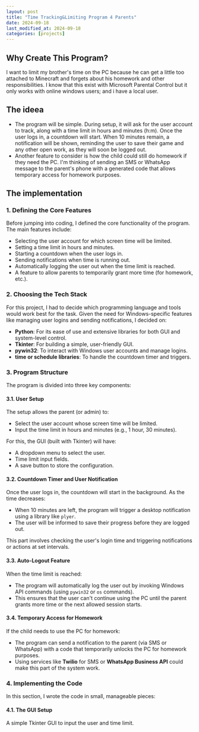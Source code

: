 ```yaml
---
layout: post
title: "Time Tracking&Limiting Program 4 Parents"
date: 2024-09-18
last_modified_at: 2024-09-18
categories: [projects]
---
```


## Why Create This Program?

I want to limit my brother's time on the PC because he can get a little too attached to Minecraft and forgets about his homework and other responsibilities. I know that this exist with Microsoft Parental Control but it only works with online windows users; and i have a local user.

## The ideea

- The program will be simple. During setup, it will ask for the user account to track, along with a time limit in hours and minutes (h:m). Once the user logs in, a countdown will start. When 10 minutes remain, a notification will be shown, reminding the user to save their game and any other open work, as they will soon be logged out.
- Another feature to consider is how the child could still do homework if they need the PC. I'm thinking of sending an SMS or WhatsApp message to the parent's phone with a generated code that allows temporary access for homework purposes.

## The implementation

### 1. Defining the Core Features

Before jumping into coding, I defined the core functionality of the program. The main features include:

- Selecting the user account for which screen time will be limited.
- Setting a time limit in hours and minutes.
- Starting a countdown when the user logs in.
- Sending notifications when time is running out.
- Automatically logging the user out when the time limit is reached.
- A feature to allow parents to temporarily grant more time (for homework, etc.).

### 2. Choosing the Tech Stack

For this project, I had to decide which programming language and tools would work best for the task. Given the need for Windows-specific features like managing user logins and sending notifications, I decided on:

- **Python**: For its ease of use and extensive libraries for both GUI and system-level control.
- **Tkinter**: For building a simple, user-friendly GUI.
- **pywin32**: To interact with Windows user accounts and manage logins.
- **time or schedule libraries**: To handle the countdown timer and triggers.

### 3. Program Structure

The program is divided into three key components:

#### 3.1. User Setup

The setup allows the parent (or admin) to:

- Select the user account whose screen time will be limited.
- Input the time limit in hours and minutes (e.g., 1 hour, 30 minutes).

For this, the GUI (built with Tkinter) will have:

- A dropdown menu to select the user.
- Time limit input fields.
- A save button to store the configuration.

#### 3.2. Countdown Timer and User Notification

Once the user logs in, the countdown will start in the background. As the time decreases:

- When 10 minutes are left, the program will trigger a desktop notification using a library like `plyer`.
- The user will be informed to save their progress before they are logged out.

This part involves checking the user's login time and triggering notifications or actions at set intervals.

#### 3.3. Auto-Logout Feature

When the time limit is reached:

- The program will automatically log the user out by invoking Windows API commands (using `pywin32` or `os` commands).
- This ensures that the user can't continue using the PC until the parent grants more time or the next allowed session starts.

#### 3.4. Temporary Access for Homework

If the child needs to use the PC for homework:

- The program can send a notification to the parent (via SMS or WhatsApp) with a code that temporarily unlocks the PC for homework purposes.
- Using services like **Twilio** for SMS or **WhatsApp Business API** could make this part of the system work.

### 4. Implementing the Code

In this section, I wrote the code in small, manageable pieces:

#### 4.1. The GUI Setup

A simple Tkinter GUI to input the user and time limit.
